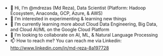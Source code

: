 - 👋 Hi, I’m @mdrezas (Md Reza), Data Scientist (Platform: Hadoop Ecosystem, Anaconda, GCP, Azure, & AWS) 
- 👀 I’m interested in experimenting & learning new things
- 🌱 I’m currently learning more about Cloud Data Engineering, Big Data, and Cloud AI/ML on the Google Cloud Platform 
- 💞️ I’m looking to collaborate on AI, ML, & Natural Language Processing  
- 📫 How to reach me? You can reach me via Linkedin: http://www.linkedin.com/in/md-reza-8a197728

<!---
mdrezas/mdrezas is a ✨ special ✨ repository because its `README.md` (this file) appears on your GitHub profile.
You can click the Preview link to take a look at your changes.
--->
